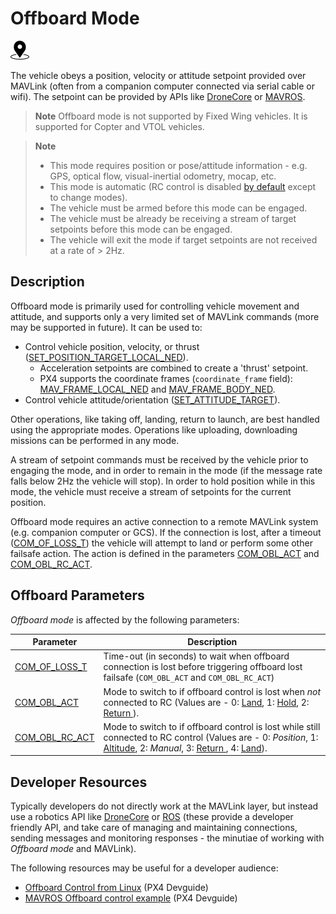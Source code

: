 # Offboard Mode

[<img src="../../assets/site/position_fixed.svg" title="Position fix required (e.g. GPS)" width="30px" />](../getting_started/flight_modes.md#key_position_fixed)

The vehicle obeys a position, velocity or attitude setpoint provided over MAVLink (often from a companion computer connected via serial cable or wifi). The setpoint can be provided by APIs like [DroneCore](http://dronecore.io/) or [MAVROS](https://github.com/mavlink/mavros).

> **Note** Offboard mode is not supported by Fixed Wing vehicles. It is supported for Copter and VTOL vehicles.

<span></span>
> **Note** 
>  * This mode requires position or pose/attitude information - e.g. GPS, optical flow, visual-inertial odometry, mocap, etc.
>  * This mode is automatic (RC control is disabled [by default](../advanced_config/parameter_reference.md#COM_RC_OVERRIDE) except to change modes).
>  * The vehicle must be armed before this mode can be engaged.
>  * The vehicle must be already be receiving a stream of target setpoints before this mode can be engaged.
>  * The vehicle will exit the mode if target setpoints are not received at a rate of > 2Hz.

## Description

Offboard mode is primarily used for controlling vehicle movement and attitude, and supports only a very limited set of MAVLink commands (more may be supported in future). It can be used to:
* Control vehicle position, velocity, or thrust ([SET_POSITION_TARGET_LOCAL_NED](http://mavlink.org/messages/common#SET_POSITION_TARGET_LOCAL_NED)). 
  - Acceleration setpoints are combined to create a 'thrust' setpoint.
  - PX4 supports the coordinate frames (`coordinate_frame` field): [MAV_FRAME_LOCAL_NED](http://mavlink.org/messages/common#MAV_FRAME_LOCAL_NED) and [MAV_FRAME_BODY_NED](http://mavlink.org/messages/common#MAV_FRAME_BODY_NED).
* Control vehicle attitude/orientation ([SET_ATTITUDE_TARGET](http://mavlink.org/messages/common#SET_ATTITUDE_TARGET)).

Other operations, like taking off, landing, return to launch, are best handled using the appropriate modes. Operations like uploading, downloading missions can be performed in any mode.

A stream of setpoint commands must be received by the vehicle prior to engaging the mode, and in order to remain in the mode (if the message rate falls below 2Hz the vehicle will stop). In order to hold position while in this mode, the vehicle must receive a stream of setpoints for the current position.

Offboard mode requires an active connection to a remote MAVLink system (e.g. companion computer or GCS). If the connection is lost, after a timeout ([COM_OF_LOSS_T](#COM_OF_LOSS_T)) the vehicle will attempt to land or perform some other failsafe action. The action is defined in the parameters [COM_OBL_ACT](#COM_OBL_ACT) and [COM_OBL_RC_ACT](#COM_OBL_RC_ACT).


## Offboard Parameters

*Offboard mode* is affected by the following parameters:

Parameter | Description
--- | ---
<span id="COM_OF_LOSS_T"></span>[COM_OF_LOSS_T](../advanced_config/parameter_reference.md#COM_OF_LOSS_T) | Time-out (in seconds) to wait when offboard connection is lost before triggering offboard lost failsafe (`COM_OBL_ACT` and `COM_OBL_RC_ACT`)
<span id="COM_OBL_ACT"></span>[COM_OBL_ACT](../advanced_config/parameter_reference.md#COM_OBL_ACT) | Mode to switch to if offboard control is lost when *not* connected to RC (Values are - 0: [Land](../flight_modes/land.md), 1: [Hold](../flight_modes/hold.md), 2: [Return ](../flight_modes/return.md)).
<span id="COM_OBL_RC_ACT"></span>[COM_OBL_RC_ACT](../advanced_config/parameter_reference.md#COM_OBL_RC_ACT) | Mode to switch to if offboard control is lost while still connected to RC control (Values are - 0: *Position*, 1: [Altitude](../flight_modes/altitude_mc.md), 2: *Manual*, 3: [Return ](../flight_modes/return.md), 4: [Land](../flight_modes/land.md)).


## Developer Resources

Typically developers do not directly work at the MAVLink layer, but instead use a robotics API like [DroneCore](http://dronecore.io/) or [ROS](http://www.ros.org/) (these provide a developer friendly API, and take care of managing and maintaining connections, sending messages and monitoring responses - the minutiae of working with *Offboard mode* and MAVLink). 

The following resources may be useful for a developer audience:

* [Offboard Control from Linux](https://dev.px4.io/en/ros/offboard_control.html) (PX4 Devguide)
* [MAVROS Offboard control example](https://dev.px4.io/en/ros/mavros_offboard.html) (PX4 Devguide)

